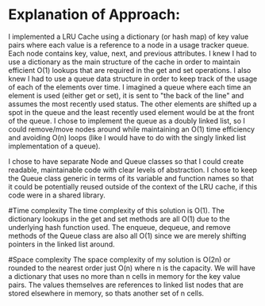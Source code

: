 # Explanation of Approach:
I implemented a LRU Cache using a dictionary (or hash map) of key value pairs where each value is a reference to a node in a usage tracker queue. Each node contains key, value, next, and previous attributes. I knew I had to use a dictionary as the main structure of the cache in order to maintain efficient O(1) lookups that are required in the get and set operations. I also knew I had to use a queue data structure in order to keep track of the usage of each of the elements over time. I imagined a queue where each time an element is used (either get or set), it is sent to "the back of the line" and assumes the most recently used status. The other elements are shifted up a spot in the queue and the least recently used element would be at the front of the queue. I chose to implement the queue as a doubly linked list, so I could remove/move nodes around while maintaining an O(1) time efficiency and avoiding O(n) loops (like I would have to do with the singly linked list implementation of a queue).

I chose to have separate Node and Queue classes so that I could create readable, maintainable code with clear levels of abstraction. I chose to keep the Queue class generic in terms of its variable and function names so that it could be potentially reused outside of the context of the LRU cache, if this code were in a shared library.

#Time complexity
The time complexity of this solution is O(1). The dictionary lookups in the get and set methods are all O(1) due to the underlying hash function used. The enqueue, dequeue, and remove methods of the Queue class are also all O(1) since we are merely shifting pointers in the linked list around.

#Space complexity
The space complexity of my solution is O(2n) or rounded to the nearest order just O(n) where n is the capacity. We will have a dictionary that uses no more than n cells in memory for the key value pairs. The values themselves are references to linked list nodes that are stored elsewhere in memory, so thats another set of n cells.

